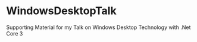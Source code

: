 # WindowsDesktopTalk
Supporting Material for my Talk on Windows Desktop Technology with .Net Core 3
